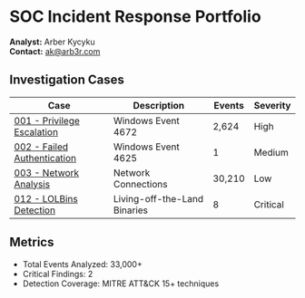 # SOC Incident Response Portfolio

**Analyst:** Arber Kycyku  
**Contact:** ak@arb3r.com

## Investigation Cases

| Case | Description | Events | Severity |
|------|-------------|--------|----------|
| [001 - Privilege Escalation](./privilege-escalation) | Windows Event 4672 | 2,624 | High |
| [002 - Failed Authentication](./case-002-failed-auth) | Windows Event 4625 | 1 | Medium |
| [003 - Network Analysis](./case-003-network-analysis) | Network Connections | 30,210 | Low |
| [012 - LOLBins Detection](./case-012-lolbins-comprehensive) | Living-off-the-Land Binaries | 8 | Critical |

## Metrics
- Total Events Analyzed: 33,000+
- Critical Findings: 2
- Detection Coverage: MITRE ATT&CK 15+ techniques

